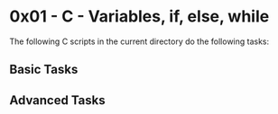 # 0x01 - C - Variables, if, else, while

The following C scripts in the current directory do the following tasks:

## Basic Tasks


## Advanced Tasks
